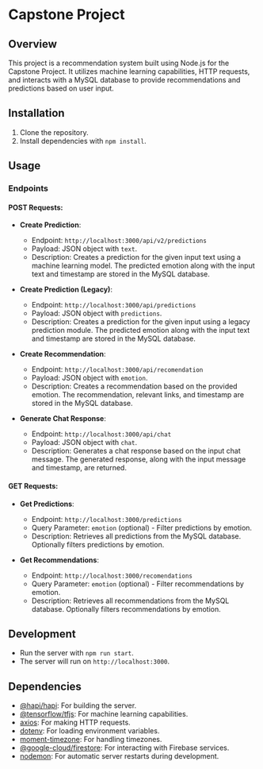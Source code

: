 # Capstone Project

## Overview

This project is a recommendation system built using Node.js for the Capstone Project. It utilizes machine learning capabilities, HTTP requests, and interacts with a MySQL database to provide recommendations and predictions based on user input.

## Installation

1. Clone the repository.
2. Install dependencies with `npm install`.

## Usage

### Endpoints

#### POST Requests:

- **Create Prediction**:

  - Endpoint: `http://localhost:3000/api/v2/predictions`
  - Payload: JSON object with `text`.
  - Description: Creates a prediction for the given input text using a machine learning model. The predicted emotion along with the input text and timestamp are stored in the MySQL database.

- **Create Prediction (Legacy)**:

  - Endpoint: `http://localhost:3000/api/predictions`
  - Payload: JSON object with `predictions`.
  - Description: Creates a prediction for the given input using a legacy prediction module. The predicted emotion along with the input text and timestamp are stored in the MySQL database.

- **Create Recommendation**:

  - Endpoint: `http://localhost:3000/api/recomendation`
  - Payload: JSON object with `emotion`.
  - Description: Creates a recommendation based on the provided emotion. The recommendation, relevant links, and timestamp are stored in the MySQL database.

- **Generate Chat Response**:
  - Endpoint: `http://localhost:3000/api/chat`
  - Payload: JSON object with `chat`.
  - Description: Generates a chat response based on the input chat message. The generated response, along with the input message and timestamp, are returned.

#### GET Requests:

- **Get Predictions**:

  - Endpoint: `http://localhost:3000/predictions`
  - Query Parameter: `emotion` (optional) - Filter predictions by emotion.
  - Description: Retrieves all predictions from the MySQL database. Optionally filters predictions by emotion.

- **Get Recommendations**:
  - Endpoint: `http://localhost:3000/recomendations`
  - Query Parameter: `emotion` (optional) - Filter recommendations by emotion.
  - Description: Retrieves all recommendations from the MySQL database. Optionally filters recommendations by emotion.

## Development

- Run the server with `npm run start`.
- The server will run on `http://localhost:3000`.

## Dependencies

- [@hapi/hapi](https://www.npmjs.com/package/@hapi/hapi): For building the server.
- [@tensorflow/tfjs](https://www.npmjs.com/package/@tensorflow/tfjs): For machine learning capabilities.
- [axios](https://www.npmjs.com/package/axios): For making HTTP requests.
- [dotenv](https://www.npmjs.com/package/dotenv): For loading environment variables.
- [moment-timezone](https://www.npmjs.com/package/moment-timezone): For handling timezones.
- [@google-cloud/firestore](https://www.npmjs.com/package/@google-cloud/firestore): For interacting with Firebase services.
- [nodemon](https://www.npmjs.com/package/nodemon): For automatic server restarts during development.
